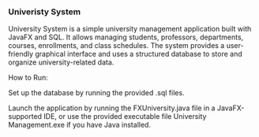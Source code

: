 ### Univeristy System 

University System is a simple university management application built with JavaFX and SQL. It allows managing students, professors, departments, courses, enrollments, and class schedules. The system provides a user-friendly graphical interface and uses a structured database to store and organize university-related data.

How to Run:

Set up the database by running the provided .sql files.

Launch the application by running the FXUniversity.java file in a JavaFX-supported IDE, or use the provided executable file University Management.exe if you have Java installed.
